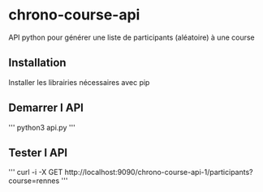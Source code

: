 # chrono-course-api
API python pour générer une liste de participants (aléatoire) à une course

## Installation
Installer les librairies nécessaires avec pip

## Demarrer l API
'''
python3 api.py
'''

## Tester l API
'''
curl -i -X GET http://localhost:9090/chrono-course-api-1/participants?course=rennes
'''